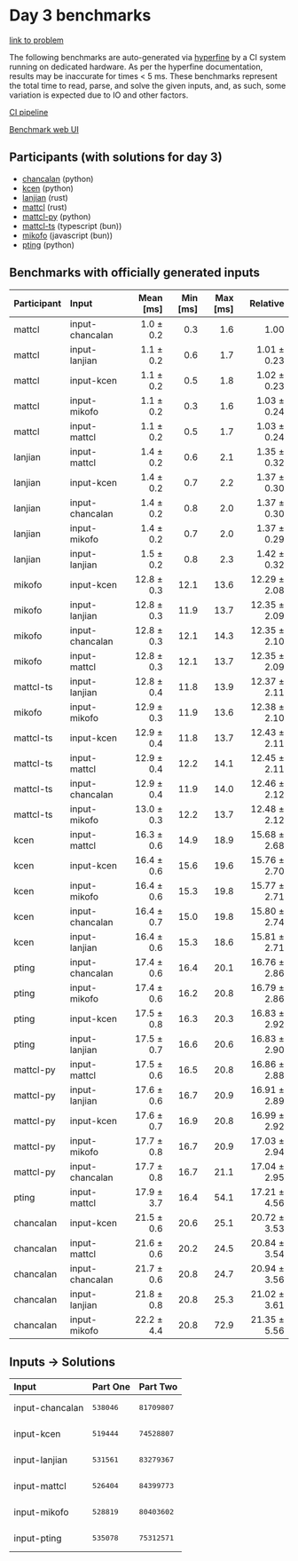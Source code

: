 # Day 3 benchmarks

[link to problem](https://adventofcode.com/2023/day/3)

The following benchmarks are auto-generated via
[hyperfine](https://github.com/sharkdp/hyperfine) by a CI system running on
dedicated hardware. As per the hyperfine documentation, results may be
inaccurate for times < 5 ms. These benchmarks represent the total time to read,
parse, and solve the given inputs, and, as such, some variation is expected due
to IO and other factors.

[CI pipeline](http://ci.papercode.net:8080/teams/main/pipelines/aoc2023)

[Benchmark web UI](https://aoc.ancalagon.black)


## Participants (with solutions for day 3)

- [chancalan](https://github.com/chancalan/aoc2023) (python)
- [kcen](https://github.com/kcen/aoc2023) (python)
- [lanjian](https://github.com/lanjian/aoc-2023) (rust)
- [mattcl](https://github.com/mattcl/aoc2023) (rust)
- [mattcl-py](https://github.com/mattcl/aoc2023-py) (python)
- [mattcl-ts](https://github.com/mattcl/aoc2023-js) (typescript (bun))
- [mikofo](https://github.com/mikofo/advent-of-code-2023) (javascript (bun))
- [pting](https://github.com/pting/aoc2023) (python)


## Benchmarks with officially generated inputs

| Participant | Input | Mean [ms] | Min [ms] | Max [ms] | Relative |
|:---|:---|---:|---:|---:|---:|
| mattcl | input-chancalan | 1.0 ± 0.2 | 0.3 | 1.6 | 1.00 |
| mattcl | input-lanjian | 1.1 ± 0.2 | 0.6 | 1.7 | 1.01 ± 0.23 |
| mattcl | input-kcen | 1.1 ± 0.2 | 0.5 | 1.8 | 1.02 ± 0.23 |
| mattcl | input-mikofo | 1.1 ± 0.2 | 0.3 | 1.6 | 1.03 ± 0.24 |
| mattcl | input-mattcl | 1.1 ± 0.2 | 0.5 | 1.7 | 1.03 ± 0.24 |
| lanjian | input-mattcl | 1.4 ± 0.2 | 0.6 | 2.1 | 1.35 ± 0.32 |
| lanjian | input-kcen | 1.4 ± 0.2 | 0.7 | 2.2 | 1.37 ± 0.30 |
| lanjian | input-chancalan | 1.4 ± 0.2 | 0.8 | 2.0 | 1.37 ± 0.30 |
| lanjian | input-mikofo | 1.4 ± 0.2 | 0.7 | 2.0 | 1.37 ± 0.29 |
| lanjian | input-lanjian | 1.5 ± 0.2 | 0.8 | 2.3 | 1.42 ± 0.32 |
| mikofo | input-kcen | 12.8 ± 0.3 | 12.1 | 13.6 | 12.29 ± 2.08 |
| mikofo | input-lanjian | 12.8 ± 0.3 | 11.9 | 13.7 | 12.35 ± 2.09 |
| mikofo | input-chancalan | 12.8 ± 0.3 | 12.1 | 14.3 | 12.35 ± 2.10 |
| mikofo | input-mattcl | 12.8 ± 0.3 | 12.1 | 13.7 | 12.35 ± 2.09 |
| mattcl-ts | input-lanjian | 12.8 ± 0.4 | 11.8 | 13.9 | 12.37 ± 2.11 |
| mikofo | input-mikofo | 12.9 ± 0.3 | 11.9 | 13.6 | 12.38 ± 2.10 |
| mattcl-ts | input-kcen | 12.9 ± 0.4 | 11.8 | 13.7 | 12.43 ± 2.11 |
| mattcl-ts | input-mattcl | 12.9 ± 0.4 | 12.2 | 14.1 | 12.45 ± 2.11 |
| mattcl-ts | input-chancalan | 12.9 ± 0.4 | 11.9 | 14.0 | 12.46 ± 2.12 |
| mattcl-ts | input-mikofo | 13.0 ± 0.3 | 12.2 | 13.7 | 12.48 ± 2.12 |
| kcen | input-mattcl | 16.3 ± 0.6 | 14.9 | 18.9 | 15.68 ± 2.68 |
| kcen | input-kcen | 16.4 ± 0.6 | 15.6 | 19.6 | 15.76 ± 2.70 |
| kcen | input-mikofo | 16.4 ± 0.6 | 15.3 | 19.8 | 15.77 ± 2.71 |
| kcen | input-chancalan | 16.4 ± 0.7 | 15.0 | 19.8 | 15.80 ± 2.74 |
| kcen | input-lanjian | 16.4 ± 0.6 | 15.3 | 18.6 | 15.81 ± 2.71 |
| pting | input-chancalan | 17.4 ± 0.6 | 16.4 | 20.1 | 16.76 ± 2.86 |
| pting | input-mikofo | 17.4 ± 0.6 | 16.2 | 20.8 | 16.79 ± 2.86 |
| pting | input-kcen | 17.5 ± 0.8 | 16.3 | 20.3 | 16.83 ± 2.92 |
| pting | input-lanjian | 17.5 ± 0.7 | 16.6 | 20.6 | 16.83 ± 2.90 |
| mattcl-py | input-mattcl | 17.5 ± 0.6 | 16.5 | 20.8 | 16.86 ± 2.88 |
| mattcl-py | input-lanjian | 17.6 ± 0.6 | 16.7 | 20.9 | 16.91 ± 2.89 |
| mattcl-py | input-kcen | 17.6 ± 0.7 | 16.9 | 20.8 | 16.99 ± 2.92 |
| mattcl-py | input-mikofo | 17.7 ± 0.8 | 16.7 | 20.9 | 17.03 ± 2.94 |
| mattcl-py | input-chancalan | 17.7 ± 0.8 | 16.7 | 21.1 | 17.04 ± 2.95 |
| pting | input-mattcl | 17.9 ± 3.7 | 16.4 | 54.1 | 17.21 ± 4.56 |
| chancalan | input-kcen | 21.5 ± 0.6 | 20.6 | 25.1 | 20.72 ± 3.53 |
| chancalan | input-mattcl | 21.6 ± 0.6 | 20.2 | 24.5 | 20.84 ± 3.54 |
| chancalan | input-chancalan | 21.7 ± 0.6 | 20.8 | 24.7 | 20.94 ± 3.56 |
| chancalan | input-lanjian | 21.8 ± 0.8 | 20.8 | 25.3 | 21.02 ± 3.61 |
| chancalan | input-mikofo | 22.2 ± 4.4 | 20.8 | 72.9 | 21.35 ± 5.56 |


## Inputs -> Solutions

| Input | Part One | Part Two |
|:---|:---|:---|
|input-chancalan|<pre>538046</pre>|<pre>81709807</pre>|
|input-kcen|<pre>519444</pre>|<pre>74528807</pre>|
|input-lanjian|<pre>531561</pre>|<pre>83279367</pre>|
|input-mattcl|<pre>526404</pre>|<pre>84399773</pre>|
|input-mikofo|<pre>528819</pre>|<pre>80403602</pre>|
|input-pting|<pre>535078</pre>|<pre>75312571</pre>|